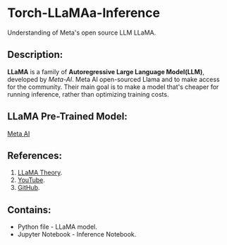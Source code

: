 # Torch-LLaMAa-Inference
Understanding of Meta's open source LLM LLaMA.

## Description:
**LLaMA** is a family of **Autoregressive Large Language Model(LLM)**, developed by *Meta-AI*. Meta AI open-sourced Llama and to make access for the community. Their main goal is to make a model that's cheaper for running inference, rather than optimizing training costs.

## LLaMA Pre-Trained Model:
[Meta AI](https://llama.meta.com/)

## References:
1. [LLaMA Theory](https://youtu.be/Mn_9W1nCFLo?si=da5zjOm59f3UqhuY).
2. [YouTube](https://youtu.be/oM4VmoabDAI?si=LemgplfImDcjuY1A).
3. [GitHub](https://github.com/facebookresearch/llama).

## Contains:
* Python file - LLaMA model.
* Jupyter Notebook - Inference Notebook. 
